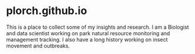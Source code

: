 # plorch.github.io
This is a place to collect some of my insights and research.  I am a Biologist and data scientist working on park natural resource monitoring and management tracking.  I also have a long history working on insect movement and outbreaks.
